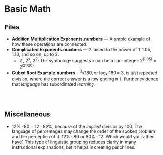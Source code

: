 # Basic Math

## Files
- **Addition Multiplication Exponents.numbers** — A simple example of how these operations are connected.
- **Complicated Exponents.numbers** — 2 raised to the power of 1, 1.05, 1.10, and so on, up to 2. 
  -  2<sup>1</sup>, 2<sup>x</sup>, 2<sup>2</sup>: The symbology suggests x can be a non-integer: 2<sup>(1.05)</sup> = 2<sup>(21/20)</sup>
-  **Cubed Root Example.numbers** - <sup>3</sup>√180, or log<sub>x</sub> 180 = 3, is just repeated division, where the correct answer is a row ending in 1. Further evidence that *language* has subordinated *learning*.


<br />
<br />

## Miscellaneous
- 12% · 80 = 12 · 80%, because of the *implied* division by 100. The language of percentages may change the order of the spoken problem and the perception of it. 12% · 80 or 80% · 12. Which would you rather have? This type of linguistic grouping reduces clarity in many instructional explanations, but it helps in creating punchlines.
